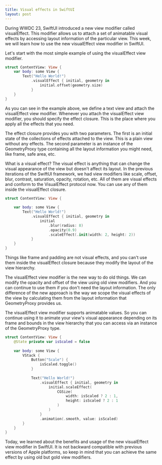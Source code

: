 ```yaml
---
title: Visual effects in SwiftUI
layout: post
---
```


During WWDC 23, SwiftUI introduced a new view modifier called visualEffect. This modifier allows us to attach a set of animatable visual effects by accessing layout information of the particular view. This week, we will learn how to use the new visualEffect view modifier in SwiftUI.

Let's start with the most simple example of using the visualEffect view modifier.

```swift
struct ContentView: View {
    var body: some View {
        Text("Hello World!")
            .visualEffect { initial, geometry in
                initial.offset(geometry.size)
            }
    }
}
```

As you can see in the example above, we define a text view and attach the visualEffect view modifier. Whenever you attach the visualEffect view modifier, you should specify the effect closure. This is the place where you apply all the effects that you need.

The effect closure provides you with two parameters. The first is an initial state of the collections of effects attached to the view. This is a plain view without any effects. The second parameter is an instance of the GeometryProxy type containing all the layout information you might need, like frame, safe area, etc.

What is a visual effect? The visual effect is anything that can change the visual appearance of the view but doesn't affect its layout. In the previous iterations of the SwiftUI framework, we had view modifiers like scale, offset, blur, contrast, saturation, opacity, rotation, etc. All of them are visual effects and conform to the VisualEffect protocol now. You can use any of them inside the visualEffect closure.

```swift
struct ContentView: View {
    
    var body: some View {
        Text("Hello World!")
            .visualEffect { initial, geometry in
                initial
                    .blur(radius: 8)
                    .opacity(0.9)
                    .scaleEffect(.init(width: 2, height: 2))
            }
    }
}
```

Things like frame and padding are not visual effects, and you can't use them inside the visualEffect closure because they modify the layout of the view hierarchy.

The visualEffect view modifier is the new way to do old things. We can modify the opacity and offset of the view using old view modifiers. And you can continue to use them if you don't need the layout information. The only difference of the new approach is the way we scope the visual effects of the view by calculating them from the layout information that GeometryProxy provides us.

The visualEffect view modifier supports animatable values. So you can continue using it to animate your view's visual appearance depending on its frame and bounds in the view hierarchy that you can access via an instance of the GeometryProxy type.

```swift
struct ContentView: View {
    @State private var isScaled = false
    
    var body: some View {
        VStack {
            Button("Scale") {
                isScaled.toggle()
            }
            
            Text("Hello World!")
                .visualEffect { initial, geometry in
                    initial.scaleEffect(
                        CGSize(
                            width: isScaled ? 2 : 1,
                            height: isScaled ? 2 : 1
                        )
                    )
                }
                .animation(.smooth, value: isScaled)
        }
    }
}
```

Today, we learned about the benefits and usage of the new visualEffect view modifier in SwiftUI. It is not backward compatible with previous versions of Apple platforms, so keep in mind that you can achieve the same effect by using old but gold view modifiers.
